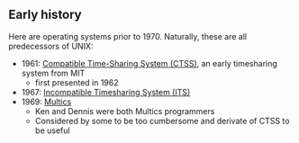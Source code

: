 
## Early history

Here are operating systems prior to 1970. Naturally, these are all predecessors of UNIX:

* 1961: [Compatible Time-Sharing System (CTSS)](https://en.wikipedia.org/wiki/Compatible_Time-Sharing_System), an early timesharing system from MIT
  * first presented in 1962
* 1967: [Incompatible Timesharing System (ITS)](https://github.com/PDP-10/its)
* 1969: [Multics](https://www.multicians.org/general.html)
  * Ken and Dennis were both Multics programmers
  * Considered by some to be too cumbersome and derivate of CTSS to be useful